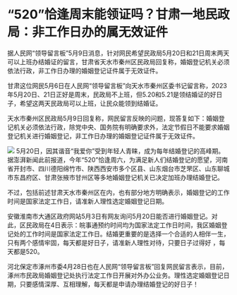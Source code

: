 # “520”恰逢周末能领证吗？甘肃一地民政局：非工作日办的属无效证件

据人民网“领导留言板”5月9日消息，针对网民希望民政局5月20日和21日周末两天可以上班办结婚证的留言，甘肃省天水市秦州区民政局回复称，婚姻登记机关必须依法行政，非工作日办理的婚姻登记证件属于无效证件。

甘肃这位网民5月6日在人民网“领导留言板”向天水市秦州区委书记留言称，2023年5月20日、21日正好是周末，民政局不上班，但5.20和5.21是领结婚证的好日子，希望这两天民政局可以上班，让民众能领到结婚证。

天水市秦州区民政局5月9日回复称，网民留言反映的问题，现答复如下：婚姻登记机关必须依法行政，除党中央、国务院有明确要求外，法定节假日不能要求婚姻登记机关进行婚姻登记，非工作日办理的婚姻登记证件属于无效证件。

![](https://inews.gtimg.com/om_bt/OqTwVdzXTxTw3ofYaNY2lmXH2EQOs8QJCS4HY5MxWtYqwAA/1000)
5月20日，因其谐音“我爱你”受到年轻人青睐，成为每年结婚登记的高峰期。据澎湃新闻此前报道，今年“520”恰逢周六，为满足新人们结婚登记的愿望，河南省开封市、四川德阳绵竹市、陕西西安市多个区县、山东烟台市芝罘区、山东聊城市东昌府区、甘肃张掖市甘州区等多地婚姻登记机关已决定加班办理结婚登记。

不过，包括前述甘肃天水市秦州区在内，也有部分地方明确表示，婚姻登记的工作时间是国家法定工作日，请准新人理性选定婚姻登记日期。

安徽淮南市大通区政府网站5月3日有网友询问5月20日能否进行婚姻登记。对此，区民政局在4日表示：皖事通预约时间均为国家法定工作日时间，我区婚姻登记处的工作时间是国家法定工作日。结婚更重要的是选择一个合适的人相伴一生，只有两个感情牢固，每天都是好日子，请准新人理性对待，只要日子过得好
，每天都是520。

河北保定市涿州市委4月28日也在人民网“领导留言板”回复网民留言表示，目前，涿州市民政局婚姻登记处执行法定工作日开展对外办公业务。理性选定婚姻登记日期，只要感情深厚、互相理解，每天都是申请办理结婚登记的好日子！

